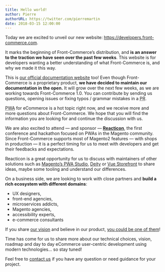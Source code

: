 ```yaml
---
title: Hello world!
author: Pierre
authorURL: https://twitter.com/pierremartin
date: 2018-03-15 12:00:00
---
```


Today we are excited to unveil our new website:
https://developers.front-commerce.com.

It marks the beginning of Front-Commerce’s distribution, and **is an answer to
the traction we have seen over the past few weeks**. This website is for
developers wanting a better understanding of what Front-Commerce is, and why we
made it this way.

<!--truncate-->

This is
[our official documentation website](http://developers.front-commerce.com/docs/welcome.html)
too! Even though Front-Commerce is a proprietary product, **we have decided to
maintain our documentation in the open.** It will grow over the next few weeks,
as we are working towards Front-Commerce 1.0. You can contribute by sending us
questions, opening issues or fixing typos / grammar mistakes in a
<abbr title="Pull Request">PR</abbr>.

<abbr title="Progressive Web Applications">PWA</abbr> for eCommerce is a hot
topic right now, and we receive more and more questions about Front-Commerce. We
hope that you will find the information you are looking for and continue the
discussion with us.

We are also excited to attend — and sponsor —
**[Reacticon](https://reacticon.org/)**, the first conference and hackathon
focused on PWAs in the Magento community. Since Front-Commerce supports most of
Magento2 features — with shops in production — it is a perfect timing for us to
meet with developers and get their feedbacks and expectations.

Reacticon is a great opportunity for us to discuss with maintainers of other
solutions such as
[Magento’s PWA Studio](https://community.magento.com/t5/Magento-DevBlog/Introducing-Magento-PWA-Studio/ba-p/74636),
[Deity](https://deity.io/) or [Vue Storefront](https://www.vuestorefront.io/) to
share ideas, maybe some tooling and understand our differences.

On a business side, we are looking to work with close partners and **build a
rich ecosystem with different domains**:

- UX designers,
- front-end agencies,
- microservices addicts,
- Magento agencies,
- accessibility experts,
- e-commerce consultants

If you share [our vision](/docs/vision.html) and believe in our product,
[you could be one of them](mailto:contact@front-commerce.com)!

Time has come for us to share more about our technical choices, vision, roadmap
and day to day eCommerce user-centric development using modern technologies… so
stay tuned!

Feel free to [contact us](mailto:contact@front-commerce.com) if you have any
question or need guidance for your project.
